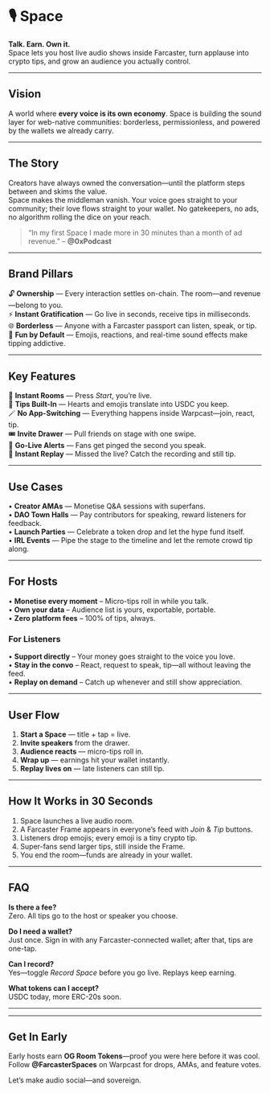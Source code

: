 # 🎙️ Space

**Talk. Earn. Own it.**  
Space lets you host live audio shows inside Farcaster, turn applause into crypto tips, and grow an audience you actually control.

---

## Vision

A world where **every voice is its own economy**. Space is building the sound layer for web-native communities: borderless, permissionless, and powered by the wallets we already carry.

---

## The Story

Creators have always owned the conversation—until the platform steps between and skims the value.  
Space makes the middleman vanish. Your voice goes straight to your community; their love flows straight to your wallet. No gatekeepers, no ads, no algorithm rolling the dice on your reach.

> “In my first Space I made more in 30 minutes than a month of ad revenue.” – **@0xPodcast**

---

## Brand Pillars

🔓 **Ownership** — Every interaction settles on-chain. The room—and revenue—belong to you.  
⚡ **Instant Gratification** — Go live in seconds, receive tips in milliseconds.  
🌐 **Borderless** — Anyone with a Farcaster passport can listen, speak, or tip.  
🎉 **Fun by Default** — Emojis, reactions, and real-time sound effects make tipping addictive.

---

## Key Features

🎤 **Instant Rooms** — Press _Start_, you’re live.  
💸 **Tips Built-In** — Hearts and emojis translate into USDC you keep.  
🪄 **No App-Switching** — Everything happens inside Warpcast—join, react, tip.  
🎟 **Invite Drawer** — Pull friends on stage with one swipe.  
🔔 **Go-Live Alerts** — Fans get pinged the second you speak.  
💾 **Instant Replay** — Missed the live? Catch the recording and still tip.

---

## Use Cases

• **Creator AMAs** — Monetise Q&A sessions with superfans.  
• **DAO Town Halls** — Pay contributors for speaking, reward listeners for feedback.  
• **Launch Parties** — Celebrate a token drop and let the hype fund itself.  
• **IRL Events** — Pipe the stage to the timeline and let the remote crowd tip along.

---

## For Hosts

• **Monetise every moment** – Micro-tips roll in while you talk.  
• **Own your data** – Audience list is yours, exportable, portable.  
• **Zero platform fees** – 100% of tips, always.

### For Listeners

• **Support directly** – Your money goes straight to the voice you love.  
• **Stay in the convo** – React, request to speak, tip—all without leaving the feed.  
• **Replay on demand** – Catch up whenever and still show appreciation.

---

## User Flow

1. **Start a Space** — title + tap = live.
2. **Invite speakers** from the drawer.
3. **Audience reacts** — micro-tips roll in.
4. **Wrap up** — earnings hit your wallet instantly.
5. **Replay lives on** — late listeners can still tip.

---

## How It Works in 30 Seconds

1. Space launches a live audio room.
2. A Farcaster Frame appears in everyone’s feed with _Join_ & _Tip_ buttons.
3. Listeners drop emojis; every emoji is a tiny crypto tip.
4. Super-fans send larger tips, still inside the Frame.
5. You end the room—funds are already in your wallet.

---

## FAQ

**Is there a fee?**  
Zero. All tips go to the host or speaker you choose.

**Do I need a wallet?**  
Just once. Sign in with any Farcaster-connected wallet; after that, tips are one-tap.

**Can I record?**  
Yes—toggle _Record Space_ before you go live. Replays keep earning.

**What tokens can I accept?**  
USDC today, more ERC-20s soon.

---

<!-- ## Public Roadmap

| Quarter | Drop                  | Details                                                |
| ------- | --------------------- | ------------------------------------------------------ |
| Q3 2025 | **Gasless Tips**      | Sponsored relayer covers gas for micro-tips.           |
| Q3 2025 | **Token-Gated Rooms** | Limit entry to NFT or ERC-20 holders.                  |
| Q4 2025 | **Creator Dashboard** | Revenue analytics, top fans, conversion funnels.       |
| Q4 2025 | **Mobile PWA**        | Background audio, push notifications, offline replays. |

> Got a killer idea? Open a PR or ping us on Warpcast. -->

---

## Get In Early

Early hosts earn **OG Room Tokens**—proof you were here before it was cool.  
Follow **@FarcasterSpaces** on Warpcast for drops, AMAs, and feature votes.

Let’s make audio social—and sovereign.
